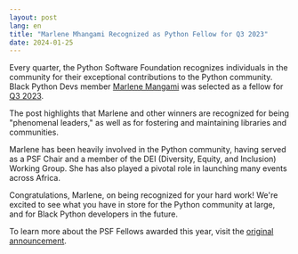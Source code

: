 ```yaml
---
layout: post
lang: en
title: "Marlene Mhangami Recognized as Python Fellow for Q3 2023"
date: 2024-01-25
---
```


Every quarter, the Python Software Foundation recognizes individuals in the community for their exceptional contributions to the Python community. Black Python Devs member [Marlene Mangami](http://marlenemhangami.com/) was selected as a fellow for [Q3 2023](https://pyfound.blogspot.com/2024/01/announcing-python-software-foundation.html).

The post highlights that Marlene and other winners are recognized for being "phenomenal leaders," as well as for fostering and maintaining libraries and communities.

Marlene has been heavily involved in the Python community, having served as a PSF Chair and a member of the DEI (Diversity, Equity, and Inclusion) Working Group. She has also played a pivotal role in launching many events across Africa.

Congratulations, Marlene, on being recognized for your hard work! We're excited to see what you have in store for the Python community at large, and for Black Python developers in the future.

To learn more about the PSF Fellows awarded this year, visit the [original announcement](https://pyfound.blogspot.com/2024/01/announcing-python-software-foundation.html).

